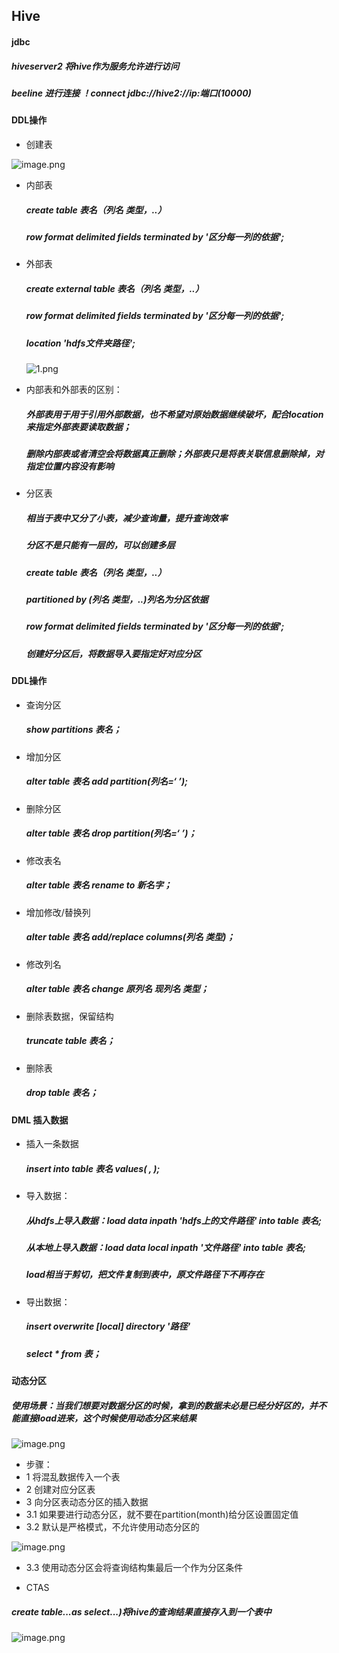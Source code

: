 ## Hive
#### jdbc
##### hiveserver2 将hive作为服务允许进行访问
##### beeline 进行连接 ！connect jdbc://hive2://ip:端口(10000)
#### DDL操作
* 创建表

 ![image.png](https://upload-images.jianshu.io/upload_images/14466577-8445a330d0d7667b.png?imageMogr2/auto-orient/strip%7CimageView2/2/w/1240)
 
* 内部表
   ##### create table 表名（列名 类型，..）
   ##### row format delimited fields terminated by '区分每一列的依据';
* 外部表
   ##### create external table 表名（列名 类型，..）
   ##### row format delimited fields terminated by '区分每一列的依据';
   #####  location  'hdfs文件夹路径';
   
   ![1.png](https://upload-images.jianshu.io/upload_images/14466577-d83fd422019e415d.png?imageMogr2/auto-orient/strip%7CimageView2/2/w/1240)
  
* 内部表和外部表的区别：
   ##### 外部表用于用于引用外部数据，也不希望对原始数据继续破坏，配合location来指定外部表要读取数据；
   #####  删除内部表或者清空会将数据真正删除；外部表只是将表关联信息删除掉，对指定位置内容没有影响
* 分区表
   ##### 相当于表中又分了小表，减少查询量，提升查询效率
   ##### 分区不是只能有一层的，可以创建多层
   ##### create table 表名（列名 类型，..）
   ##### partitioned by (列名 类型，..)列名为分区依据
   ##### row format delimited fields terminated by '区分每一列的依据';
   ##### 创建好分区后，将数据导入要指定好对应分区
#### DDL操作
* 查询分区
   ##### show partitions 表名；
* 增加分区
   ##### alter table 表名 add partition(列名=‘ ’);
* 删除分区
   ##### alter table 表名 drop  partition(列名=‘ ’)；
* 修改表名
   ##### alter table 表名 rename to 新名字；
* 增加修改/替换列
   ##### alter table 表名 add/replace columns(列名 类型)；
* 修改列名
   ##### alter table 表名 change 原列名 现列名 类型；  
* 删除表数据，保留结构
   ##### truncate table 表名；
* 删除表
   ##### drop table 表名；
#### DML 插入数据   
*  插入一条数据
   ##### insert into table 表名 values( , );
*  导入数据：
   ##### 从hdfs上导入数据：load data inpath 'hdfs上的文件路径' into table 表名;
   ##### 从本地上导入数据：load data local inpath '文件路径' into table 表名;
   ##### load相当于剪切，把文件复制到表中，原文件路径下不再存在
*  导出数据：
   ##### insert overwrite [local] directory '路径'
   ##### select * from 表； 
#### 动态分区
##### 使用场景：当我们想要对数据分区的时候，拿到的数据未必是已经分好区的，并不能直接load进来，这个时候使用动态分区来结果
 
  ![image.png](https://upload-images.jianshu.io/upload_images/14466577-c8b50706f3e5276b.png?imageMogr2/auto-orient/strip%7CimageView2/2/w/1240)
  * 步骤：
  * 1 将混乱数据传入一个表
  * 2 创建对应分区表
  * 3 向分区表动态分区的插入数据 
  * 3.1 如果要进行动态分区，就不要在partition(month)给分区设置固定值
  * 3.2 默认是严格模式，不允许使用动态分区的
  
   ![image.png](https://upload-images.jianshu.io/upload_images/14466577-f79d30bf4a1cefdd.png?imageMogr2/auto-orient/strip%7CimageView2/2/w/1240)
 
  * 3.3 使用动态分区会将查询结构集最后一个作为分区条件
  
* CTAS
##### create table...as select...)将hive的查询结果直接存入到一个表中
   ![image.png](https://upload-images.jianshu.io/upload_images/14466577-689a1d97223d6bd0.png?imageMogr2/auto-orient/strip%7CimageView2/2/w/1240)
   

 
 

   
